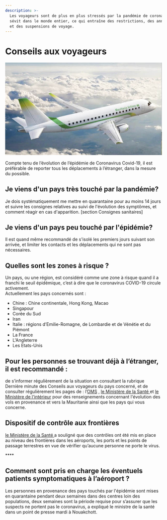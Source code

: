 ```yaml
---
description: >-
  Les voyageurs sont de plus en plus stressés par la pandémie de coronavirus qui
  sévit dans le monde entier, ce qui entraîne des restrictions, des annulations
  et des suspensions de voyage.
---
```


# Conseils aux voyageurs

![Credits @air-journal](../.gitbook/assets/airlines.jpg)

Compte tenu de l’évolution de l’épidémie de Coronavirus Covid-19, il est préférable de reporter tous les déplacements à l’étranger, dans la mesure du possible.

## Je viens d'un pays très touché par la pandémie?

Je dois systématiquement me mettre en quarantaine pour au moins 14 jours et suivre les consignes relatives au suivi de l'évolution des symptômes, et comment réagir en cas d'apparition. \[section Consignes sanitaires\] 

## Je viens d'un pays peu touché par l'épidémie?

Il est quand même recommandé de s'isolé les premiers jours suivant son arrivée, et limiter les contacts et les déplacements qui ne sont pas nécessaires.

## Quelles sont les zones à risque ?

Un pays, ou une région, est considéré comme une zone à risque quand il a franchi le seuil épidémique, c’est à dire que le coronavirus COVID-19 circule activement.  
Actuellement les pays concernés sont :

* Chine : Chine continentale, Hong Kong, Macao 
* Singapour
* Corée du Sud
* Iran 
* Italie : régions d’Emilie-Romagne, de Lombardie et de Vénétie et du Piémont
* La France
* L'Angleterre 
* Les Etats-Unis

## Pour les personnes se trouvant déjà à l’étranger, il est recommandé :

 de s’informer régulièrement de la situation en consultant la rubrique Dernière minute des Conseils aux voyageurs du pays concerné, et de consulter régulièrement les pages de : l’[OMS](https://www.who.int/health-topics/coronavirus) , [le Ministère de la Santé ](http://www.sante.gov.mr/?lang=fr)et [le Ministère de l'intérieur](http://www.interieur.gov.mr/index.php?lang=fr) pour des renseignements concernant l'évolution des vols en provenance et vers la Mauritanie ainsi que les pays qui vous concerne.



## Dispositif de contrôle aux frontières 

 [le Ministère de la Santé ](http://www.sante.gov.mr/?lang=fr) a souligné que des contrôles ont été mis en place au niveau des frontières dans les aéroports, les ports et les points de passage terrestres en vue de vérifier qu’aucune personne ne porte le virus.

\*\*\*\*

## Comment sont pris en charge les éventuels patients symptomatiques à l’aéroport ?



Les personnes en provenance des pays touchés par l'épidémie sont mises en quarantaine pendant deux semaines dans des centres loin des populations, deux semaines sont la période requise pour s’assurer que les suspects ne portent pas le coronavirus, a expliqué le ministre de la santé dans un point de presse mardi à Nouakchott.



